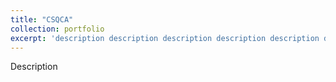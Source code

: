 ```yaml
---
title: "CSQCA"
collection: portfolio
excerpt: 'description description description description description description description description <br/> <img src="http://SendurLanter.github.io/files/MRT.gif"  width="300" height="225" align=center> <br/><br/><br/><br/><br/>'
---
```


Description